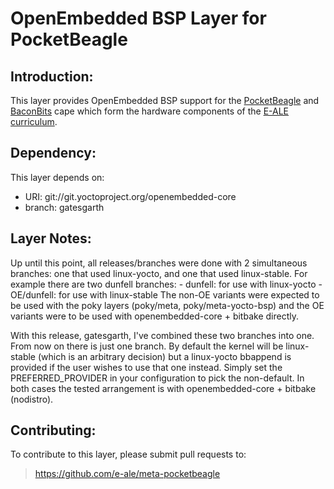 OpenEmbedded BSP Layer for PocketBeagle
=======================================

Introduction:
------------
This layer provides OpenEmbedded BSP support for the
[PocketBeagle](https://beagleboard.org/pocket) and
[BaconBits](https://beagleboard.org/p/mwelling/baconbits-f09ee9) cape which
form the hardware components of the [E-ALE curriculum](https://e-ale.org/).

Dependency:
----------
This layer depends on:
* URI: git://git.yoctoproject.org/openembedded-core
* branch: gatesgarth

Layer Notes:
-----------
Up until this point, all releases/branches were done with 2 simultaneous
branches: one that used linux-yocto, and one that used linux-stable. For
example there are two dunfell branches:
	- dunfell:    for use with linux-yocto
	- OE/dunfell: for use with linux-stable
The non-OE variants were expected to be used with the poky layers (poky/meta,
poky/meta-yocto-bsp) and the OE variants were to be used with
openembedded-core + bitbake directly.

With this release, gatesgarth, I've combined these two branches into one. From
now on there is just one branch. By default the kernel will be linux-stable
(which is an arbitrary decision) but a linux-yocto bbappend is provided if the
user wishes to use that one instead. Simply set the PREFERRED_PROVIDER in your
configuration to pick the non-default. In both cases the tested arrangement is
with openembedded-core + bitbake (nodistro).

Contributing:
------------
To contribute to this layer, please submit pull requests to:
> https://github.com/e-ale/meta-pocketbeagle
